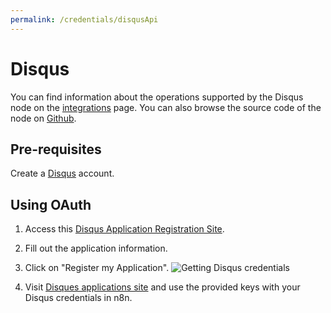 ```yaml
---
permalink: /credentials/disqusApi
---
```



# Disqus
You can find information about the operations supported by the Disqus node on the [integrations](https://n8n.io/integrations/n8n-nodes-base.disqus) page. You can also browse the source code of the node on [Github](https://github.com/n8n-io/n8n/tree/master/packages/nodes-base/nodes/Disqus).

## Pre-requisites

Create a [Disqus](https://www.disqus.com/) account.

## Using OAuth

1. Access this [Disqus Application Registration Site](https://disqus.com/api/applications/register/).
2. Fill out the application information.
3. Click on "Register my Application".
![Getting Disqus credentials](https://i.imgur.com/TbhL3y2.gif)

4. Visit [Disques applications site](https://disqus.com/api/applications/) and use the provided keys with your Disqus credentials in n8n.

